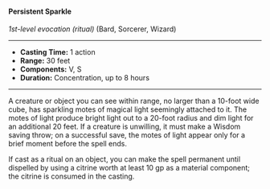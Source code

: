 #### Persistent Sparkle
*1st-level evocation* *(ritual)* (Bard, Sorcerer, Wizard)
___
- **Casting Time:** 1 action
- **Range:** 30 feet
- **Components:** V, S
- **Duration:** Concentration, up to 8 hours
---
A creature or object you can see within range, no larger than a 10-foot wide cube, has sparkling motes of magical light seemingly attached to it. The motes of light produce bright light out to a 20-foot radius and dim light for an additional 20 feet. If a creature is unwilling, it must make a Wisdom saving throw; on a successful save, the motes of light appear only for a brief moment before the spell ends.

If cast as a ritual on an object, you can make the spell permanent until dispelled by using a citrine worth at least 10 gp as a material component; the citrine is consumed in the casting.
